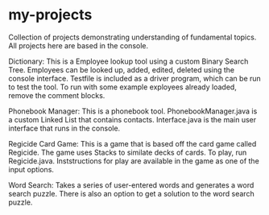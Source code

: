# my-projects
Collection of projects demonstrating understanding of fundamental topics. 
All projects here are based in the console. 

Dictionary: This is a Employee lookup tool using a custom Binary Search Tree. Employees can be looked up, added, edited, deleted using the console interface. Testfile is included as a driver program, which can be run to test the tool. To run with some example exployees already loaded, remove the comment blocks.

Phonebook Manager: This is a phonebook tool. PhonebookManager.java is a custom Linked List that contains contacts. Interface.java is the main user interface that runs in the console. 

Regicide Card Game: This is a game that is based off the card game called Regicide. The game uses Stacks to similate decks of cards. To play, run Regicide.java. Inststructions for play are available in the game as one of the input options.

Word Search: Takes a series of user-entered words and generates a word search puzzle. There is also an option to get a solution to the word search puzzle. 



